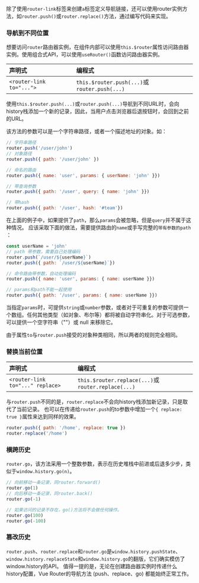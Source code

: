 除了使用`router-link`标签来创建`a`标签定义导航链接，还可以使用router实例方法，如`router.push()`或`router.replace()`方法，通过编写代码来实现。

### 导航到不同位置
想要访问`router`路由器实例，在组件内部可以使用`this.$router`属性访问路由器实例。使用组合式API，可以使用`useRouter()`函数访问路由器实例。

|声明式 | 编程式|
|:----|:----|
|`<router-link to="...">` | `this.$router.push(...)`或`router.push(...)` |

使用`this.$router.push(...)`或`router.push(...)`导航到不同URL时，会向history栈添加一个新的记录，因此，当用户点击浏览器后退按钮时，会回到之前的URL。

该方法的参数可以是一个字符串路径，或者一个描述地址的对象。如：

```js
// 字符串路径
router.push('/user/john')
// 对象路径
router.push({ path: '/user/john' })

// 命名的路由
router.push({ name: 'user', params: { userName: 'john' }})

// 带查询参数
router.push({ path: '/user', query: { name: 'john' }})

// 带hash
router.push({ path: '/user', hash: '#team'})
```

在上面的例子中，如果提供了`path`，那么`params`会被忽略，但是`query`并不属于这种情况。
应该采取下面的做法，需要提供路由的`name`或手写完整的`带有参数的path` ：

```js
const userName = 'john'
// path 带参数，需要自己处理编码
router.push(`/user/${userName}`)
router.push({ path: `/user/${userName}`})

// 命令路由带参数，自动处理编码
router.push({ name: 'user', params: { name: userName }})

// params和path不能一起使用
router.push({ path: '/user', params: { name: userName }})
```

当指定`params`时，可提供`string`或`number`参数，或者对于可重复的参数可提供一个数组。任何其他类型（如对象、布尔等）都将被自动字符串化。对于可选参数，可以提供一个空字符串（""）或 null 来移除它。

由于属性`to`与`router.push`接受的对象种类相同，所以两者的规则完全相同。

### 替换当前位置
|声明式 | 编程式|
|:----|:----|
|`<router-link to="..." replace>` | `this.$router.replace(...)`或`router.replace(...)` |

与`router.push`不同的是，`router.replace`不会向history栈添加新记录，只是取代了当前记录。
也可以在传递给`router.push`的to参数中增加一个`{ replace: true }`属性来达到同样的效果。

```js
router.push({ path: '/home', replace: true })
router.replace('/home')
```

### 横跨历史
`router.go`，该方法采用一个整数参数，表示在历史堆栈中前进或后退多少步，类似于`window.history.go(n)`。

```js
// 向前移动一条记录，同router.forward()
router.go(1)
// 向后移动一条记录，同router.back()
router.go(-1)

// 如果访问的记录不存在，go()方法将不会做任何操作。
router.go(100)
router.go(-100)
```
### 篡改历史
`router.push`、`router.replace`和`router.go`是`window.history.pushState`、`window.history.replaceState`和`window.history.go`的翻版，它们确实模仿了window.history的API。
值得一提的是，无论在创建路由器实例时传递什么history配置，Vue Router的导航方法 (push、replace、go) 都能始终正常工作。